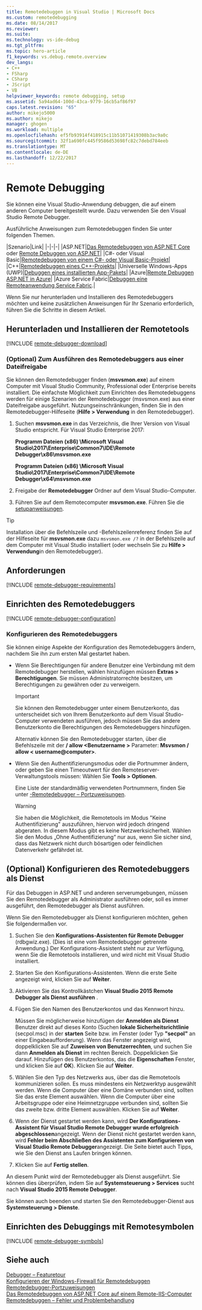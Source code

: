 ```yaml
---
title: Remotedebuggen in Visual Studio | Microsoft Docs
ms.custom: remotedebugging
ms.date: 08/14/2017
ms.reviewer: 
ms.suite: 
ms.technology: vs-ide-debug
ms.tgt_pltfrm: 
ms.topic: hero-article
f1_keywords: vs.debug.remote.overview
dev_langs:
- C++
- FSharp
- CSharp
- JScript
- VB
helpviewer_keywords: remote debugging, setup
ms.assetid: 5a94ad64-100d-43ca-9779-16cb5af86f97
caps.latest.revision: "65"
author: mikejo5000
ms.author: mikejo
manager: ghogen
ms.workload: multiple
ms.openlocfilehash: ef5fb93914f418915c11b51071419308b3ac9a0c
ms.sourcegitcommit: 32f1a690fc445f9586d53698fc82c7debd784eeb
ms.translationtype: MT
ms.contentlocale: de-DE
ms.lasthandoff: 12/22/2017
---
```

# <a name="remote-debugging"></a>Remote Debugging
Sie können eine Visual Studio-Anwendung debuggen, die auf einem anderen Computer bereitgestellt wurde. Dazu verwenden Sie den Visual Studio Remote Debugger.

Ausführliche Anweisungen zum Remotedebuggen finden Sie unter folgenden Themen.

|Szenario|Link|
|-|-|-|
|ASP.NET|[Das Remotedebuggen von ASP.NET Core](../debugger/remote-debugging-aspnet-on-a-remote-iis-computer.md) oder [Remote Debuggen von ASP.NET](../debugger/remote-debugging-aspnet-on-a-remote-iis-7-5-computer.md)|
|C#- oder Visual Basic|[Remotedebuggen von einem C#- oder Visual Basic-Projekt](remote-debugging-csharp.md)|
|C++|[Remotedebuggen eines C++-Projekts](remote-debugging-cpp.md)|
|Universelle Windows-Apps (UWP)|[Debuggen eines installierten App-Pakets](debug-installed-app-package.md)|
|Azure|[Remote Debuggen ASP.NET in Azure](remote-debugging-azure.md)|
|Azure Service Fabric|[Debuggen eine Remoteanwendung Service Fabric](/azure/service-fabric/service-fabric-debugging-your-application#debug-a-remote-service-fabric-application).|

Wenn Sie nur herunterladen und Installieren des Remotedebuggers möchten und keine zusätzlichen Anweisungen für Ihr Szenario erforderlich, führen Sie die Schritte in diesem Artikel.
  
## <a name="download-and-install-the-remote-tools"></a>Herunterladen und Installieren der Remotetools  

[!INCLUDE [remote-debugger-download](../debugger/includes/remote-debugger-download.md)]

### <a name="fileshare_msvsmon"></a>(Optional) Zum Ausführen des Remotedebuggers aus einer Dateifreigabe

Sie können den Remotedebugger finden (**msvsmon.exe**) auf einem Computer mit Visual Studio Community, Professional oder Enterprise bereits installiert. Die einfachste Möglichkeit zum Einrichten des Remotedebuggens werden für einige Szenarien der Remotedebugger (msvsmon.exe) aus einer Dateifreigabe ausgeführt. Nutzungseinschränkungen, finden Sie in den Remotedebugger-Hilfeseite (**Hilfe > Verwendung** in den Remotedebugger).

1. Suchen **msvsmon.exe** in das Verzeichnis, die Ihrer Version von Visual Studio entspricht. Für Visual Studio Enterprise 2017:

      **Programm Dateien (x86) \Microsoft Visual Studio\2017\Enterprise\Common7\IDE\Remote Debugger\x86\msvsmon.exe**
      
      **Programm Dateien (x86) \Microsoft Visual Studio\2017\Enterprise\Common7\IDE\Remote Debugger\x64\msvsmon.exe**

2. Freigabe der **Remotedebugger** Ordner auf dem Visual Studio-Computer.

3. Führen Sie auf dem Remotecomputer **msvsmon.exe**. Führen Sie die [setupanweisungen](#bkmk_setup).

> [!TIP] 
> Installation über die Befehlszeile und -Befehlszeilenreferenz finden Sie auf der Hilfeseite für **msvsmon.exe** dazu ``msvsmon.exe /?`` in der Befehlszeile auf dem Computer mit Visual Studio installiert (oder wechseln Sie zu **Hilfe > Verwendung**in den Remotedebugger).
  
## <a name="requirements_msvsmon"></a> Anforderungen

[!INCLUDE [remote-debugger-requirements](../debugger/includes/remote-debugger-requirements.md)]
  
## <a name="set-up-the-remote-debugger"></a>Einrichten des Remotedebuggers  

[!INCLUDE [remote-debugger-configuration](../debugger/includes/remote-debugger-configuration.md)]

### <a name="configure_msvsmon"></a>Konfigurieren des Remotedebuggers  
Sie können einige Aspekte der Konfiguration des Remotedebuggers ändern, nachdem Sie ihn zum ersten Mal gestartet haben.
  
-   Wenn Sie Berechtigungen für andere Benutzer eine Verbindung mit dem Remotedebugger herstellen, wählen hinzufügen müssen **Extras > Berechtigungen**. Sie müssen Administratorrechte besitzen, um Berechtigungen zu gewähren oder zu verweigern.

     > [!IMPORTANT] 
     > Sie können den Remotedebugger unter einem Benutzerkonto, das unterscheidet sich von Ihrem Benutzerkonto auf dem Visual Studio-Computer verwendeten ausführen, jedoch müssen Sie das andere Benutzerkonto die Berechtigungen des Remotedebuggers hinzufügen. 

     Alternativ können Sie den Remotedebugger starten, über die Befehlszeile mit der **/ allow \<Benutzername >** Parameter: **Msvsmon / allow \< username@computer>**.
  
-   Wenn Sie den Authentifizierungsmodus oder die Portnummer ändern, oder geben Sie einen Timeoutwert für den Remoteserver-Verwaltungstools müssen: Wählen Sie **Tools > Optionen**.  
  
     Eine Liste der standardmäßig verwendeten Portnummern, finden Sie unter [-Remotedebugger – Portzuweisungen](../debugger/remote-debugger-port-assignments.md).  
  
     > [!WARNING]
     >  Sie haben die Möglichkeit, die Remotetools im Modus "Keine Authentifizierung" auszuführen, hiervon wird jedoch dringend abgeraten. In diesem Modus gibt es keine Netzwerksicherheit. Wählen Sie den Modus „Ohne Authentifizierung“ nur aus, wenn Sie sicher sind, dass das Netzwerk nicht durch bösartigen oder feindlichen Datenverkehr gefährdet ist.

##  <a name="bkmk_configureService"></a>(Optional) Konfigurieren des Remotedebuggers als Dienst
Für das Debuggen in ASP.NET und anderen serverumgebungen, müssen Sie den Remotedebugger als Administrator ausführen oder, soll es immer ausgeführt, den Remotedebugger als Dienst ausführen.
  
 Wenn Sie den Remotedebugger als Dienst konfigurieren möchten, gehen Sie folgendermaßen vor.  
  
1.  Suchen Sie den **Konfigurations-Assistenten für Remote Debugger** (rdbgwiz.exe). (Dies ist eine vom Remotedebugger getrennte Anwendung.) Der Konfigurations-Assistent steht nur zur Verfügung, wenn Sie die Remotetools installieren, und wird nicht mit Visual Studio installiert.  
  
2.  Starten Sie den Konfigurations-Assistenten. Wenn die erste Seite angezeigt wird, klicken Sie auf **Weiter**.  
  
3.  Aktivieren Sie das Kontrollkästchen **Visual Studio 2015 Remote Debugger als Dienst ausführen** .  
  
4.  Fügen Sie den Namen des Benutzerkontos und das Kennwort hinzu.  
  
     Müssen Sie möglicherweise hinzufügen der **Anmelden als Dienst** Benutzer direkt auf dieses Konto (Suchen **lokale Sicherheitsrichtlinie** (secpol.msc) in der **starten** Seite bzw. im Fenster (oder Typ  **"secpol"** an einer Eingabeaufforderung). Wenn das Fenster angezeigt wird, doppelklicken Sie auf **Zuweisen von Benutzerrechten**, und suchen Sie dann **Anmelden als Dienst** im rechten Bereich. Doppelklicken Sie darauf. Hinzufügen des Benutzerkontos, das die **Eigenschaften** Fenster, und klicken Sie auf **OK**). Klicken Sie auf **Weiter**.  
  
5.  Wählen Sie den Typ des Netzwerks aus, über das die Remotetools kommunizieren sollen. Es muss mindestens ein Netzwerktyp ausgewählt werden. Wenn die Computer über eine Domäne verbunden sind, sollten Sie das erste Element auswählen. Wenn die Computer über eine Arbeitsgruppe oder eine Heimnetzgruppe verbunden sind, sollten Sie das zweite bzw. dritte Element auswählen. Klicken Sie auf **Weiter**.  
  
6.  Wenn der Dienst gestartet werden kann, wird **Der Konfigurations-Assistent für Visual Studio Remote Debugger wurde erfolgreich abgeschlossen**angezeigt. Wenn der Dienst nicht gestartet werden kann, wird **Fehler beim Abschließen des Assistenten zum Konfigurieren von Visual Studio Remote Debugger**angezeigt. Die Seite bietet auch Tipps, wie Sie den Dienst ans Laufen bringen können.  
  
7.  Klicken Sie auf **Fertig stellen**.  
  
 An diesem Punkt wird der Remotedebugger als Dienst ausgeführt. Sie können dies überprüfen, indem Sie auf **Systemsteuerung > Services** sucht nach **Visual Studio 2015 Remote Debugger**.  
  
 Sie können auch beenden und starten Sie den Remotedebugger-Dienst aus **Systemsteuerung > Dienste**.

## <a name="set-up-debugging-with-remote-symbols"></a>Einrichten des Debuggings mit Remotesymbolen 

[!INCLUDE [remote-debugger-symbols](../debugger/includes/remote-debugger-symbols.md)]
  
## <a name="see-also"></a>Siehe auch  
 [Debugger – Featuretour](../debugger/debugger-feature-tour.md)   
 [Konfigurieren der Windows-Firewall für Remotedebuggen](../debugger/configure-the-windows-firewall-for-remote-debugging.md)   
 [Remotedebugger-Portzuweisungen](../debugger/remote-debugger-port-assignments.md)   
 [Das Remotedebuggen von ASP.NET Core auf einem Remote-IIS-Computer](../debugger/remote-debugging-aspnet-on-a-remote-iis-computer.md)  
 [Remotedebuggen – Fehler und Problembehandlung](../debugger/remote-debugging-errors-and-troubleshooting.md)
